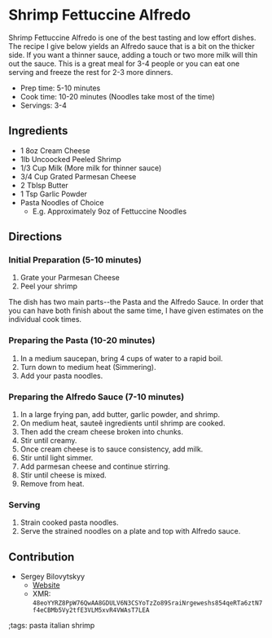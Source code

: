 # Shrimp Fettuccine Alfredo

Shrimp Fettuccine Alfredo is one of the best tasting and low effort dishes.
The recipe I give below yields an Alfredo sauce that is a bit on the thicker side.
If you want a thinner sauce, adding a touch or two more milk will thin out the sauce.
This is a great meal for 3-4 people or you can eat one serving and freeze the rest for 2-3 more dinners.

- Prep time: 5-10 minutes
- Cook time: 10-20 minutes (Noodles take most of the time)
- Servings: 3-4

## Ingredients

- 1 8oz Cream Cheese
- 1lb Uncoocked Peeled Shrimp
- 1/3 Cup Milk (More milk for thinner sauce)
- 3/4 Cup Grated Parmesan Cheese
- 2 Tblsp Butter
- 1 Tsp Garlic Powder
- Pasta Noodles of Choice
  - E.g. Approximately 9oz of Fettuccine Noodles

## Directions

### Initial Preparation (5-10 minutes)
1. Grate your Parmesan Cheese
2. Peel your shrimp

The dish has two main parts--the Pasta and the Alfredo Sauce.
In order that you can have both finish about the same time, I have given estimates on the individual cook times.

### Preparing the Pasta (10-20 minutes)
1. In a medium saucepan, bring 4 cups of water to a rapid boil.
2. Turn down to medium heat (Simmering).
3. Add your pasta noodles.

### Preparing the Alfredo Sauce (7-10 minutes)
1. In a large frying pan, add butter, garlic powder, and shrimp.
2. On medium heat, saute&#234; ingredients until shrimp are cooked.
3. Then add the cream cheese broken into chunks.
4. Stir until creamy.
5. Once cream cheese is to sauce consistency, add milk.
6. Stir until light simmer.
7. Add parmesan cheese and continue stirring.
8. Stir until cheese is mixed.
9. Remove from heat.

### Serving
1. Strain cooked pasta noodles.
2. Serve the strained noodles on a plate and top with Alfredo sauce.

## Contribution
- Sergey Bilovytskyy
    - [Website](https://sbrl.xyz)
    - XMR: `48eoYYRZ8PpW76QwAA8GDULV6N3CSYoTzZo89SraiNrgeweshs854qeRTa6ztN7f4eCBMb5Vy2tfE3VLM5xvR4VWAsT7LEA`

;tags: pasta italian shrimp
